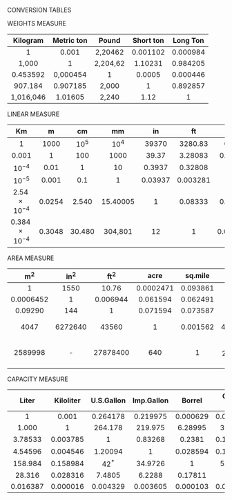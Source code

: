 CONVERSION TABLES

WEIGHTS MEASURE

| Kilogram  | Metric ton |  Pound   | Short ton | Long Ton |
| :-------: | :--------: | :------: | :-------: | :------: |
|     1     |   0.001    | 2,20462  | 0.001102  | 0.000984 |
|   1,000   |     1      | 2,204,62 |  1.10231  | 0.984205 |
| 0.453592  |  0,000454  |    1     |  0.0005   | 0.000446 |
|  907.184  |  0.907185  |  2,000   |     1     | 0.892857 |
| 1,016,046 |  1.01605   |  2,240   |   1.12    |    1     |

LINEAR MEASURE

|           Km           |   m    |    cm    |    mm    |   in    |    ft    |     Mile      |
| :--------------------: | :----: | :------: | :------: | :-----: | :------: | :-----------: |
|           1            |  1000  | $10^{5}$ | $10^{4}$ |  39370  | 3280.83  |    0.62136    |
|         0.001          |   1    |   100    |   1000   |  39.37  | 3.28083  |   0.0006214   |
|       $10^{-4}$        |  0.01  |    1     |    10    | 0.3937  | 0.32808  | $0.0^{4} 62$  |
|       $10^{-5}$        | 0.001  |   0.1    |    1     | 0.03937 | 0.003281 | $0.00^{4} 62$ |
| $2.54 \times 10^{-4}$  | 0.0254 |  2.540   | 15.40005 |    1    | 0.08333  |   0.0000158   |
| $0.384 \times 10^{-4}$ | 0.3048 |  30.480  | 304,801  |   12    |    1     |  0.00018939   |

AREA MEASURE

| $\mathrm{m}^{2}$ | $\mathrm{in}^{2}$ | $\mathrm{ft}^{2}$ |   acre    | sq.mile  |  $\mathrm{cm}^{2}$  |   $\mathrm{mm}^{2}$   |
| :--------------: | :---------------: | :---------------: | :-------: | :------: | :-----------------: | :-------------------: |
|        1         |       1550        |       10.76       | 0.0002471 | 0.093861 |        10000        |          105          |
|    0.0006452     |         1         |     0.006944      | 0.061594  | 0.062491 |        6.452        |         645.2         |
|     0.09290      |        144        |         1         | 0.071594  | 0.073587 |        929.0        |         92900         |
|       4047       |      6272640      |       43560       |     1     | 0.001562 |      40470000       | $4047 \times 10^{4}$  |
|     2589998      |         -         |     27878400      |    640    |    1     | $259 \times 10^{4}$ | $25.9 \times 10^{11}$ |

CAPACITY MEASURE

|  Liter   | Kiloliter | U.S.Gallon | Imp.Gallon |  Borrel  | Cubic Feet | Cubic Inch |
| :------: | :-------: | :--------: | :--------: | :------: | :--------: | :--------: |
|    1     |   0.001   |  0.264178  |  0.219975  | 0.000629 |  0.035316  |   61.026   |
|  1.000   |     1     |  264.178   |  219.975   | 6.28995  |   35.316   |   61026    |
| 3.78533  | 0.003785  |     1      |  0.83268   |  0.2381  |  0.133681  | $231^{*}$  |
| 4.54596  | 0.004546  |  1.20094   |     1      | 0.028594 |  0.160514  |   277.42   |
| 158.984  | 0.158984  |  $42^{*}$  |  34.9726   |    1     |   5.6146   |  9.702\*   |
|  28.316  | 0.028316  |   7.4805   |   6.2288   | 0.17811  |     1      |   1.728    |
| 0.016387 | 0.000016  |  0.004329  |  0.003605  | 0.000103 |  0.000579  |     1      |
